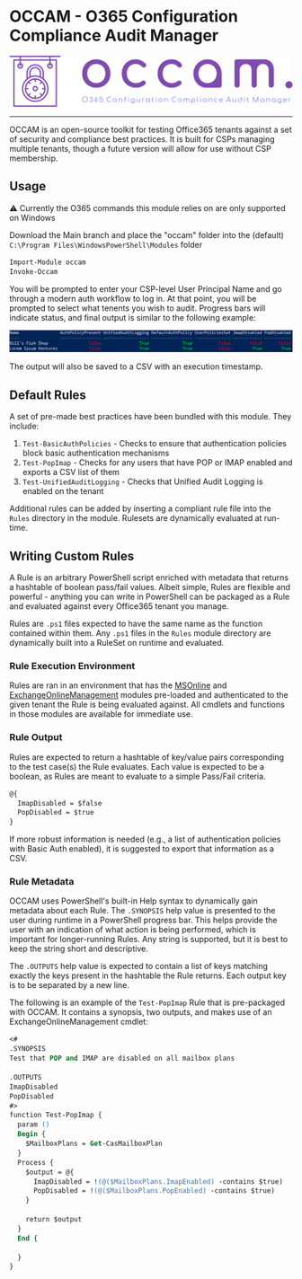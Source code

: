 # OCCAM - O365 Configuration Compliance Audit Manager

![O365 Configuration Compliance Audit Manager](logo.png)

----

OCCAM is an open-source toolkit for testing Office365 tenants against a set of security and compliance best practices. It is built for CSPs managing multiple tenants, though a future version will allow for use without CSP membership.

## Usage

:warning: Currently the O365 commands this module relies on are only supported on Windows

Download the Main branch and place the "occam" folder into the (default) `C:\Program Files\WindowsPowerShell\Modules` folder

```ps
Import-Module occam
Invoke-Occam
```

You will be prompted to enter your CSP-level User Principal Name and go through a modern auth workflow to log in. At that point, you will be prompted to select what tenents you wish to audit. Progress bars will indicate status, and final output is similar to the following example:

![Example Output Screenshot](example.png)

The output will also be saved to a CSV with an execution timestamp.

## Default Rules

A set of pre-made best practices have been bundled with this module. They include:

1. `Test-BasicAuthPolicies` - Checks to ensure that authentication policies block basic authentication mechanisms
2. `Test-PopImap` - Checks for any users that have POP or IMAP enabled and exports a CSV list of them
3. `Test-UnifiedAuditLogging` - Checks that Unified Audit Logging is enabled on the tenant

Additional rules can be added by inserting a compliant rule file into the `Rules` directory in the module. Rulesets are dynamically evaluated at run-time.

## Writing Custom Rules

A Rule is an arbitrary PowerShell script enriched with metadata that returns a hashtable of boolean pass/fail values. Albeit simple, Rules are flexible and powerful - anything you can write in PowerShell can be packaged as a Rule and evaluated against every Office365 tenant you manage.

Rules are `.ps1` files expected to have the same name as the function contained within them. Any `.ps1` files in the `Rules` module directory are dynamically built into a RuleSet on runtime and evaluated.

### Rule Execution Environment

Rules are ran in an environment that has the [MSOnline](https://docs.microsoft.com/en-us/powershell/module/msonline/) and [ExchangeOnlineManagement](https://docs.microsoft.com/en-us/powershell/exchange/exchange-online-powershell-v2) modules pre-loaded and authenticated to the given tenant the Rule is being evaluated against. All cmdlets and functions in those modules are available for immediate use.

### Rule Output

Rules are expected to return a hashtable of key/value pairs corresponding to the test case(s) the Rule evaluates. Each value is expected to be a boolean, as Rules are meant to evaluate to a simple Pass/Fail criteria.

```ps
@{
  ImapDisabled = $false
  PopDisabled = $true
}
```

 If more robust information is needed (e.g., a list of authentication policies with Basic Auth enabled), it is suggested to export that information as a CSV.

### Rule Metadata

OCCAM uses PowerShell's built-in Help syntax to dynamically gain metadata about each Rule. The `.SYNOPSIS` help value is presented to the user during runtime in a PowerShell progress bar. This helps provide the user with an indication of what action is being performed, which is important for longer-running Rules. Any string is supported, but it is best to keep the string short and descriptive.

The `.OUTPUTS` help value is expected to contain a list of keys matching exactly the keys present in the hashtable the Rule returns. Each output key is to be separated by a new line.

The following is an example of the `Test-PopImap` Rule that is pre-packaged with OCCAM. It contains a synopsis, two outputs, and makes use of an ExchangeOnlineManagement cmdlet:

```ps
<#
.SYNOPSIS
Test that POP and IMAP are disabled on all mailbox plans

.OUTPUTS
ImapDisabled
PopDisabled
#>
function Test-PopImap {
  param ()
  Begin {
    $MailboxPlans = Get-CasMailboxPlan
  }
  Process {
    $output = @{
      ImapDisabled = !(@($MailboxPlans.ImapEnabled) -contains $true)
      PopDisabled = !(@($MailboxPlans.PopEnabled) -contains $true)
    }

    return $output
  }
  End {

  }
}
```
